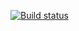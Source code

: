[![Build status](https://ci.appveyor.com/api/projects/status/60rc1t5qharqybsh?svg=true)](https://ci.appveyor.com/project/alexcc0a/selenide)

